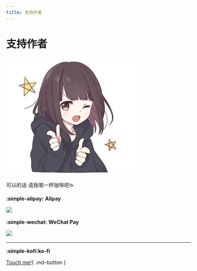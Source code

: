 ```yaml
---
title: 支持作者
---
```


# 支持作者


![](./media/binggo.jpg)  


可以的话 请我喝一杯咖啡吧☕️

**:simple-alipay:** **Alipay**

![](https://user-assets.sxlcdn.com/images/951476/Ftmzj__CFg8LDIkzyQsF3OLKWeRX.png?imageMogr2/strip/auto-orient/thumbnail/1920x9000%3E/quality/90!/format/png)

**:simple-wechat:** **WeChat Pay**

![](https://user-assets.sxlcdn.com/images/951476/FsX9lVAmvPiFVnoBgz7l6AQq5i10.png?imageMogr2/strip/auto-orient/thumbnail/1920x9000%3E/quality/90!/format/png)

***
**:simple-kofi:ko-fi**

[Touch me!](https://ko-fi.com/U6U5HAO6B){ .md-button }
